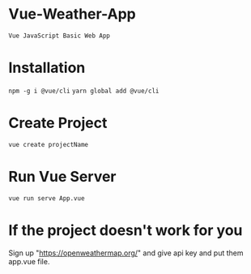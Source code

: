 # Vue-Weather-App
`Vue JavaScript Basic Web App`

# Installation
`npm -g i @vue/cli`
`yarn global add @vue/cli`

# Create Project
`vue create projectName`

# Run Vue Server
`vue run serve App.vue`

# If the project doesn't work for you
Sign up "https://openweathermap.org/" and give api key and put them app.vue file.

